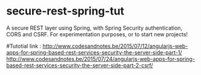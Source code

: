 # secure-rest-spring-tut
A secure REST layer using Spring, with Spring Security authentication, CORS and CSRF. For experimentation purposes, or to start new projects!

#Tutotial link :
http://www.codesandnotes.be/2015/07/12/angularjs-web-apps-for-spring-based-rest-services-security-the-server-side-part-1/
http://www.codesandnotes.be/2015/07/24/angularjs-web-apps-for-spring-based-rest-services-security-the-server-side-part-2-csrf/
